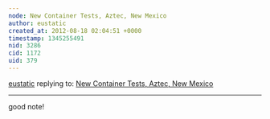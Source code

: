 ```yaml
---
node: New Container Tests, Aztec, New Mexico
author: eustatic
created_at: 2012-08-18 02:04:51 +0000
timestamp: 1345255491
nid: 3286
cid: 1172
uid: 379
---
```




[eustatic](../profile/eustatic) replying to: [New Container Tests, Aztec, New Mexico](../notes/megan/8-14-2012/new-container-tests-aztec-new-mexico)

----
good note!